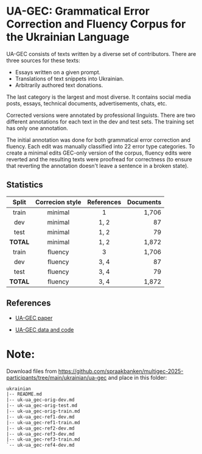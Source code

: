 # UA-GEC: Grammatical Error Correction and Fluency Corpus for the Ukrainian Language

UA-GEC consists of texts written by a diverse set of contributors. There are
three sources for these texts:

- Essays written on a given prompt.
- Translations of text snippets into Ukrainian.
- Arbitrarily authored text donations.

The last category is the largest and most diverse. It contains social media
posts, essays, technical documents, advertisements, chats, etc.

Corrected versions were annotated by professional linguists. There are two
different annotations for each text in the dev and test sets. The training set
has only one annotation.

The initial annotation was done for both grammatical error correction and
fluency. Each edit was manually classified into 22 error type categories. To
create a minimal edits GEC-only version of the corpus, fluency edits were
reverted and the resulting texts were proofread for correctness (to ensure that
reverting the annotation doesn't leave a sentence in a broken state).

## Statistics

|   Split   | Correcion style | References | Documents |
| :-------: | :-------------: | :--------: | --------: |
|   train   |     minimal     |     1      |     1,706 |
|    dev    |     minimal     |    1, 2    |        87 |
|   test    |     minimal     |    1, 2    |        79 |
| **TOTAL** |     minimal     |    1, 2    |     1,872 |
|   train   |     fluency     |     3      |     1,706 |
|    dev    |     fluency     |    3, 4    |        87 |
|   test    |     fluency     |    3, 4    |        79 |
| **TOTAL** |     fluency     |    3, 4    |     1,872 |

## References

- [UA-GEC paper](https://aclanthology.org/2023.unlp-1.12/)

- [UA-GEC data and code](https://github.com/grammarly/ua-gec)

# Note:

Download files from https://github.com/spraakbanken/multigec-2025-participants/tree/main/ukrainian/ua-gec and place in this folder:

```txt
ukrainian
|-- README.md
|-- uk-ua_gec-orig-dev.md
|-- uk-ua_gec-orig-test.md
|-- uk-ua_gec-orig-train.md
|-- uk-ua_gec-ref1-dev.md
|-- uk-ua_gec-ref1-train.md
|-- uk-ua_gec-ref2-dev.md
|-- uk-ua_gec-ref3-dev.md
|-- uk-ua_gec-ref3-train.md
`-- uk-ua_gec-ref4-dev.md
```
